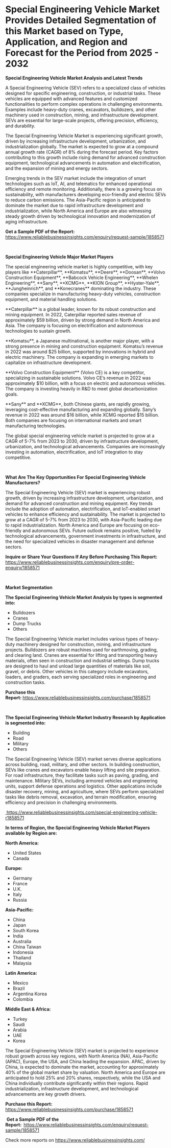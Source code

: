 <p><h1>Special Engineering Vehicle Market Provides Detailed Segmentation of this Market based on Type, Application, and Region and Forecast for the Period from 2025 - 2032</h1></p><p><strong>Special Engineering Vehicle Market Analysis and Latest Trends</strong></p>
<p><p>A Special Engineering Vehicle (SEV) refers to a specialized class of vehicles designed for specific engineering, construction, or industrial tasks. These vehicles are equipped with advanced features and customized functionalities to perform complex operations in challenging environments. Examples include heavy-duty cranes, excavators, bulldozers, and other machinery used in construction, mining, and infrastructure development. SEVs are essential for large-scale projects, offering precision, efficiency, and durability.</p><p>The Special Engineering Vehicle Market is experiencing significant growth, driven by increasing infrastructure development, urbanization, and industrialization globally. The market is expected to grow at a compound annual growth rate (CAGR) of 8% during the forecast period. Key factors contributing to this growth include rising demand for advanced construction equipment, technological advancements in automation and electrification, and the expansion of mining and energy sectors.</p><p>Emerging trends in the SEV market include the integration of smart technologies such as IoT, AI, and telematics for enhanced operational efficiency and remote monitoring. Additionally, there is a growing focus on sustainability, with manufacturers developing eco-friendly and electric SEVs to reduce carbon emissions. The Asia-Pacific region is anticipated to dominate the market due to rapid infrastructure development and industrialization, while North America and Europe are also witnessing steady growth driven by technological innovation and modernization of aging infrastructure.</p></p>
<p><strong>Get a Sample PDF of the Report:&nbsp;</strong> <a href="https://www.reliablebusinessinsights.com/enquiry/request-sample/1858571?utm_campaign=101&utm_medium=2&utm_source=Github&utm_content=ia&utm_term=24012025&utm_id=special-engineering-vehicle">https://www.reliablebusinessinsights.com/enquiry/request-sample/1858571</a></p>
<p>&nbsp;</p>
<p><strong>Special Engineering Vehicle Major Market Players</strong></p>
<p><p>The special engineering vehicle market is highly competitive, with key players like **Caterpillar**, **Komatsu**, **Deere**, **Doosan**, **Volvo Construction Equipment**, **Babcock Vehicle Engineering**, **Whelen Engineering**, **Sany**, **XCMG**, **KION Group**, **Hyster-Yale**, **Jungheinrich**, and **Konecranes** dominating the industry. These companies specialize in manufacturing heavy-duty vehicles, construction equipment, and material handling solutions.</p><p>**Caterpillar** is a global leader, known for its robust construction and mining equipment. In 2022, Caterpillar reported sales revenue of approximately $59 billion, driven by strong demand in North America and Asia. The company is focusing on electrification and autonomous technologies to sustain growth.</p><p>**Komatsu**, a Japanese multinational, is another major player, with a strong presence in mining and construction equipment. Komatsu’s revenue in 2022 was around $25 billion, supported by innovations in hybrid and electric machinery. The company is expanding in emerging markets to capitalize on infrastructure development.</p><p>**Volvo Construction Equipment** (Volvo CE) is a key competitor, specializing in sustainable solutions. Volvo CE’s revenue in 2022 was approximately $10 billion, with a focus on electric and autonomous vehicles. The company is investing heavily in R&D to meet global decarbonization goals.</p><p>**Sany** and **XCMG**, both Chinese giants, are rapidly growing, leveraging cost-effective manufacturing and expanding globally. Sany’s revenue in 2022 was around $16 billion, while XCMG reported $15 billion. Both companies are focusing on international markets and smart manufacturing technologies.</p><p>The global special engineering vehicle market is projected to grow at a CAGR of 5-7% from 2023 to 2030, driven by infrastructure development, urbanization, and technological advancements. Companies are increasingly investing in automation, electrification, and IoT integration to stay competitive.</p></p>
<p>&nbsp;</p>
<p><strong>What Are The Key Opportunities For Special Engineering Vehicle Manufacturers?</strong></p>
<p><p>The Special Engineering Vehicle (SEV) market is experiencing robust growth, driven by increasing infrastructure development, urbanization, and demand for advanced construction and mining equipment. Key trends include the adoption of automation, electrification, and IoT-enabled smart vehicles to enhance efficiency and sustainability. The market is projected to grow at a CAGR of 5-7% from 2023 to 2030, with Asia-Pacific leading due to rapid industrialization. North America and Europe are focusing on eco-friendly and autonomous SEVs. Future outlook remains positive, fueled by technological advancements, government investments in infrastructure, and the need for specialized vehicles in disaster management and defense sectors.</p></p>
<p><strong>Inquire or Share Your Questions If Any Before Purchasing This Report:</strong> <a href="https://www.reliablebusinessinsights.com/enquiry/pre-order-enquiry/1858571?utm_campaign=101&utm_medium=2&utm_source=Github&utm_content=ia&utm_term=24012025&utm_id=special-engineering-vehicle">https://www.reliablebusinessinsights.com/enquiry/pre-order-enquiry/1858571</a></p>
<p>&nbsp;</p>
<p><strong>Market Segmentation</strong></p>
<p><strong>The Special Engineering Vehicle Market Analysis by types is segmented into:</strong></p>
<p><ul><li>Bulldozers</li><li>Cranes</li><li>Dump Trucks</li><li>Others</li></ul></p>
<p><p>The Special Engineering Vehicle market includes various types of heavy-duty machinery designed for construction, mining, and infrastructure projects. Bulldozers are robust machines used for earthmoving, grading, and clearing land. Cranes are essential for lifting and transporting heavy materials, often seen in construction and industrial settings. Dump trucks are designed to haul and unload large quantities of materials like soil, gravel, or debris. Other vehicles in this category include excavators, loaders, and graders, each serving specialized roles in engineering and construction tasks.</p></p>
<p><strong>Purchase this Report:&nbsp;</strong><a href="https://www.reliablebusinessinsights.com/purchase/1858571?utm_campaign=101&utm_medium=2&utm_source=Github&utm_content=ia&utm_term=24012025&utm_id=special-engineering-vehicle">https://www.reliablebusinessinsights.com/purchase/1858571</a></p>
<p>&nbsp;</p>
<p><strong>The Special Engineering Vehicle Market Industry Research by Application is segmented into:</strong></p>
<p><ul><li>Building</li><li>Road</li><li>Military</li><li>Others</li></ul></p>
<p><p>The Special Engineering Vehicle (SEV) market serves diverse applications across building, road, military, and other sectors. In building construction, SEVs like cranes and excavators enable heavy lifting and site preparation. For road infrastructure, they facilitate tasks such as paving, grading, and maintenance. Military SEVs, including armored vehicles and engineering units, support defense operations and logistics. Other applications include disaster recovery, mining, and agriculture, where SEVs perform specialized tasks like debris removal, excavation, and terrain modification, ensuring efficiency and precision in challenging environments.</p></p>
<p><a href="https://www.reliablebusinessinsights.com/special-engineering-vehicle-r1858571?utm_campaign=101&utm_medium=2&utm_source=Github&utm_content=ia&utm_term=24012025&utm_id=special-engineering-vehicle">&nbsp;https://www.reliablebusinessinsights.com/special-engineering-vehicle-r1858571</a></p>
<p><strong>In terms of Region, the Special Engineering Vehicle Market Players available by Region are:</strong></p>
<p>
    <p> <strong> North America: </strong>
        <ul>
            <li>United States</li>
            <li>Canada</li>
        </ul>
        </p> 
    <p> <strong> Europe: </strong>
        <ul>
            <li>Germany</li>
            <li>France</li>
            <li>U.K.</li>
            <li>Italy</li>
            <li>Russia</li>
        </ul>
        </p> 
    <p> <strong> Asia-Pacific: </strong>
        <ul>
            <li>China</li>
            <li>Japan</li>
            <li>South Korea</li>
            <li>India</li>
            <li>Australia</li>
            <li>China Taiwan</li>
            <li>Indonesia</li>
            <li>Thailand</li>
            <li>Malaysia</li>
        </ul>
        </p> 
    <p> <strong> Latin America: </strong>
        <ul>
            <li>Mexico</li>
            <li>Brazil</li>
            <li>Argentina Korea</li>
            <li>Colombia</li>
        </ul>
        </p> 
    <p> <strong> Middle East & Africa: </strong>
        <ul>
            <li>Turkey</li>
            <li>Saudi</li>
            <li>Arabia</li>
            <li>UAE</li>
            <li>Korea</li>
        </ul>
    </p>
    </p>
<p><p>The Special Engineering Vehicle (SEV) market is projected to experience robust growth across key regions, with North America (NA), Asia-Pacific (APAC), Europe, the USA, and China leading the expansion. APAC, driven by China, is expected to dominate the market, accounting for approximately 40% of the global market share by valuation. North America and Europe are anticipated to hold 25% and 20% shares, respectively, while the USA and China individually contribute significantly within their regions. Rapid industrialization, infrastructure development, and technological advancements are key growth drivers.</p></p>
<p><strong>Purchase this Report: </strong><a href="https://www.reliablebusinessinsights.com/purchase/1858571?utm_campaign=101&utm_medium=2&utm_source=Github&utm_content=ia&utm_term=24012025&utm_id=special-engineering-vehicle">https://www.reliablebusinessinsights.com/purchase/1858571</a></p>
<p>&nbsp;<strong>Get a Sample PDF of the Report:&nbsp;&nbsp;</strong><a href="https://www.reliablebusinessinsights.com/enquiry/request-sample/1858571?utm_campaign=101&utm_medium=2&utm_source=Github&utm_content=ia&utm_term=24012025&utm_id=special-engineering-vehicle">https://www.reliablebusinessinsights.com/enquiry/request-sample/1858571</a></p>
<p><strong></strong></p>
<p>Check more reports on <a href="https://www.reliablebusinessinsights.com/?utm_campaign=101&utm_medium=2&utm_source=Github&utm_content=ia&utm_term=24012025&utm_id=special-engineering-vehicle">https://www.reliablebusinessinsights.com/</a></p>